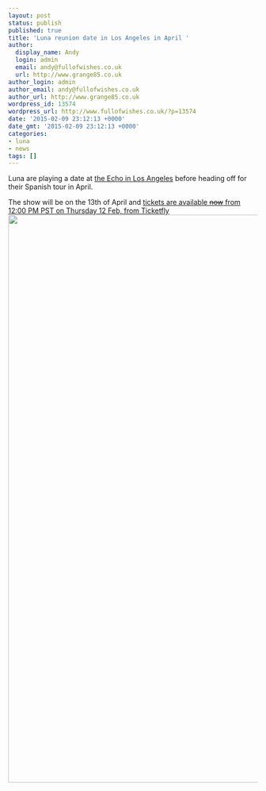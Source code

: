 ```yaml
---
layout: post
status: publish
published: true
title: 'Luna reunion date in Los Angeles in April '
author:
  display_name: Andy
  login: admin
  email: andy@fullofwishes.co.uk
  url: http://www.grange85.co.uk
author_login: admin
author_email: andy@fullofwishes.co.uk
author_url: http://www.grange85.co.uk
wordpress_id: 13574
wordpress_url: http://www.fullofwishes.co.uk/?p=13574
date: '2015-02-09 23:12:13 +0000'
date_gmt: '2015-02-09 23:12:13 +0000'
categories:
- luna
- news
tags: []
---
```

<p>Luna are playing a date at <a href="http://www.theecho.com/event/783915-luna-los-angeles/">the Echo in Los Angeles</a> before heading off for their Spanish tour in April.</p>
<p>The show will be on the 13th of April and <a href="https://www.ticketfly.com/purchase/event/783915">tickets are available <del datetime="2015-02-09T23:25:25+00:00">now</del> <ins datetime="2015-02-09T23:25:25+00:00">from 12:00 PM PST on Thursday 12 Feb,</ins> from Ticketfly</a><br />
<img src=" http://media.fullofwishes.co.uk/02-luna/pictures/luna_promo_2001_b.jpg" width="1430" height="1144" class="aligncenter" /></p>
